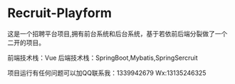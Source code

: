 # Recruit-Playform

这是一个招聘平台项目,拥有前台系统和后台系统，基于若依前后端分裂做了一个二开的项目。

前端技术栈：Vue
后端技术栈：SpringBoot,Mybatis,SpringSercruit

项目运行有任何问题可以加QQ联系我：1339942679 Wx:13135246325
